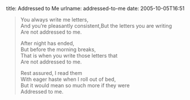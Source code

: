 title: Addressed to Me
urlname: addressed-to-me
date: 2005-10-05T16:51

>  
> You always write me letters,  
> And you&#x02bc;re pleasantly consistent,But the letters you are writing  
> Are not addressed to me.
> 
> After night has ended,  
> But before the morning breaks,  
> That is when you write those letters that  
> Are not addressed to me.
> 
> Rest assured, I read them  
> With eager haste when I roll out of bed,  
> But it would mean so much more if they were  
> Addressed to me.
> 